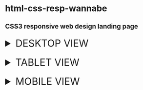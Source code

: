 # html-css-resp-wannabe

## CSS3 responsive web design landing page

<details>
<summary style="font-size: 2rem; margin-top: 1.5rem">DESKTOP VIEW</summary>
<img src="./screen/desktop.png" alt="desktop" width="100%">
</details>
<details>
<summary style="font-size: 2rem; margin-top: 1.5rem">TABLET VIEW</summary>
<img src="./screen/tablet.png" alt="desktop" width="100%">
</details>
<details>
<summary style="font-size: 2rem; margin-top: 1.5rem">MOBILE VIEW</summary>
<img src="./screen/mobile.png" alt="desktop" width="100%">
</details>

